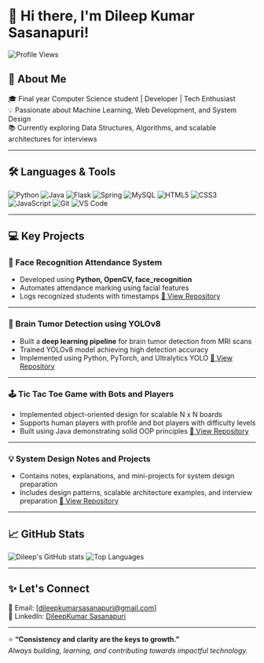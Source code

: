 # 👋 Hi there, I'm Dileep Kumar Sasanapuri!

![Profile Views](https://komarev.com/ghpvc/?username=dileepkumarsasanapuri&style=flat-square)

## 🚀 About Me
🎓 Final year Computer Science student | Developer | Tech Enthusiast  
💡 Passionate about Machine Learning, Web Development, and System Design  
📚 Currently exploring Data Structures, Algorithms, and scalable architectures for interviews

---

## 🛠️ Languages & Tools
![Python](https://img.shields.io/badge/-Python-3776AB?style=flat&logo=python&logoColor=white)
![Java](https://img.shields.io/badge/-Java-007396?style=flat&logo=java&logoColor=white)
![Flask](https://img.shields.io/badge/-Flask-000000?style=flat&logo=flask)
![Spring](https://img.shields.io/badge/-Spring%20Boot-6DB33F?style=flat&logo=spring-boot&logoColor=white)
![MySQL](https://img.shields.io/badge/-MySQL-4479A1?style=flat&logo=mysql&logoColor=white)
![HTML5](https://img.shields.io/badge/-HTML5-E34F26?style=flat&logo=html5&logoColor=white)
![CSS3](https://img.shields.io/badge/-CSS3-1572B6?style=flat&logo=css3&logoColor=white)
![JavaScript](https://img.shields.io/badge/-JavaScript-F7DF1E?style=flat&logo=javascript&logoColor=black)
![Git](https://img.shields.io/badge/-Git-F05032?style=flat&logo=git&logoColor=white)
![VS Code](https://img.shields.io/badge/-VS%20Code-007ACC?style=flat&logo=visual-studio-code&logoColor=white)

---

## 💻 Key Projects

### 🔬 Face Recognition Attendance System
- Developed using **Python, OpenCV, face_recognition**
- Automates attendance marking using facial features
- Logs recognized students with timestamps
[🔗 View Repository](https://github.com/dileepkumarsasanapuri/Face_Recognition_Attendance)

---

### 🧠 Brain Tumor Detection using YOLOv8
- Built a **deep learning pipeline** for brain tumor detection from MRI scans
- Trained YOLOv8 model achieving high detection accuracy
- Implemented using Python, PyTorch, and Ultralytics YOLO
[🔗 View Repository](https://github.com/dileepkumarsasanapuri/Brain_Tumor_Detection_YOLOv8)

---

### 🕹️ Tic Tac Toe Game with Bots and Players
- Implemented object-oriented design for scalable N x N boards
- Supports human players with profile and bot players with difficulty levels
- Built using Java demonstrating solid OOP principles
[🔗 View Repository](https://github.com/dileepkumarsasanapuri/TicTacToe_NxN)

---

### 💡 System Design Notes and Projects
- Contains notes, explanations, and mini-projects for system design preparation
- Includes design patterns, scalable architecture examples, and interview preparation
[🔗 View Repository](https://github.com/dileepkumarsasanapuri/System_Design_Notes)

---

## 📈 GitHub Stats

![Dileep's GitHub stats](https://github-readme-stats.vercel.app/api?username=dileepkumarsasanapuri&show_icons=true&theme=radical)
![Top Languages](https://github-readme-stats.vercel.app/api/top-langs/?username=dileepkumarsasanapuri&layout=compact&theme=radical)

---

## ✨ Let's Connect
📧 Email: [dileepkumarsasanapuri@gmail.com]  
💼 LinkedIn: [DileepKumar Sasanapuri](https://www.linkedin.com/in/dileep-kumar-65933825b/)  


---

⭐️ **“Consistency and clarity are the keys to growth.”**  
*Always building, learning, and contributing towards impactful technology.*

